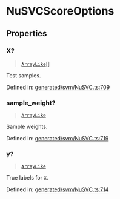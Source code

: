 # NuSVCScoreOptions

## Properties

### X?

> [`ArrayLike`](../types/ArrayLike.md)[]

Test samples.

Defined in:  [generated/svm/NuSVC.ts:709](https://github.com/transitive-bullshit/scikit-learn-ts/blob/b59c1ff/packages/sklearn/src/generated/svm/NuSVC.ts#L709)

### sample\_weight?

> [`ArrayLike`](../types/ArrayLike.md)

Sample weights.

Defined in:  [generated/svm/NuSVC.ts:719](https://github.com/transitive-bullshit/scikit-learn-ts/blob/b59c1ff/packages/sklearn/src/generated/svm/NuSVC.ts#L719)

### y?

> [`ArrayLike`](../types/ArrayLike.md)

True labels for `X`.

Defined in:  [generated/svm/NuSVC.ts:714](https://github.com/transitive-bullshit/scikit-learn-ts/blob/b59c1ff/packages/sklearn/src/generated/svm/NuSVC.ts#L714)
